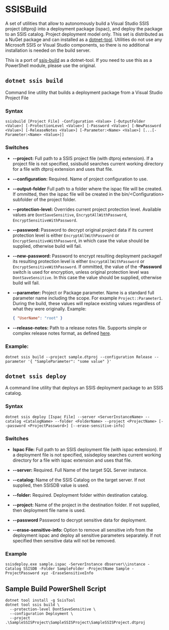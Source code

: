 # SSISBuild

A set of utilities that allow to autonomously build a Visual Studio SSIS project (dtproj) into a deployment package (ispac), and deploy the package to an SSIS catalog. Project deployment model only. This set is distributed as a NuGet package and can installed as a [dotnet-tool](https://learn.microsoft.com/en-us/dotnet/core/tools/global-tools). Utilities do not use any Microsoft SSIS or Visual Studio components, so there is no additional installation is needed on the build server.

This is a port of [ssis-build](https://github.com/rtumaykin/ssis-build) as a dotnet-tool. If you need to use this as a PowerShell module, please use the original.

## `dotnet ssis build`

Command line utility that builds a deployment package from a Visual Studio Project File

### Syntax

`ssisbuild [Project File] -Configuration <Value> [-OutputFolder <Value>] [-ProtectionLevel <Value>] [-Password <Value>] [-NewPassword <Value>] [-ReleaseNotes <Value>] [-Parameter:<Name> <Value>] [...[-Parameter:<Name> <Value>]]`

### Switches

- **--project:**
  Full path to a SSIS project file (with dtproj extension). If a project file is not specified, ssisbuild searches current working directory for a file with dtproj extension and uses that file.

- **--configuration:**
  Required. Name of project configuration to use.

- **--output-folder**
  Full path to a folder where the ispac file will be created. If ommitted, then the ispac file will be created in the bin/&lt;Configuration&gt; subfolder of the project folder.

- **--protection-level:**
  Overrides current project protection level. Available values are `DontSaveSensitive`, `EncryptAllWithPassword`, `EncryptSensitiveWithPassword`.

- **--password:**
  Password to decrypt original project data if its current protection level is either `EncryptAllWithPassword` or `EncryptSensitiveWithPassword`, in which case the value should be supplied, otherwise build will fail.

- **--new-password:**
  Password to encrypt resulting deployment packageif its resulting protection level is either `EncryptAllWithPassword` or `EncryptSensitiveWithPassword`. If ommitted, the value of the **-Password** switch is used for encryption, unless original protection level was `DontSaveSensitive`. In this case the value should be supplied, otherwise build will fail.

- **--parameter:**
  Project or Package parameter. Name is a standard full parameter name including the scope. For example `Project::Parameter1`. During the build, these values will replace existing values regardless of what they were originally. Example:

  ```json
  { "UserName": "root" }
  ```

- **--release-notes:**
  Path to a release notes file. Supports simple or complex release notes format, as defined [here](http://fsharp.github.io/FAKE/apidocs/fake-releasenoteshelper.html).

### **Example:**

`dotnet ssis build --project sample.dtproj --configuration Release --parameter '{ "SampleParameter": "some value" }'`

## `dotnet ssis deploy`

A command line utility that deploys an SSIS deployment package to an SSIS catalog.

### Syntax

`dotnet ssis deploy [Ispac File] --server <ServerInstanceName> --catalog <CatalogName> --folder <FolderName> --project <ProjectName> [--password <ProjectPassword>] [--erase-sensitive-info]`

### Switches

- **Ispac File:**
  Full path to an SSIS deployment file (with ispac extension). If a deployment file is not specified, ssisdeploy searches current working directory for a file with ispac extension and uses that file.

- **--server:**
  Required. Full Name of the target SQL Server instance.

- **--catalog:**
  Name of the SSIS Catalog on the target server. If not supplied, then SSISDB value is used.

- **--folder:**
  Required. Deployment folder within destination catalog.

- **--project:**
  Name of the project in the destination folder. If not supplied, then deployment file name is used.

- **--password**
  Password to decrypt sensitive data for deployment.

- **--erase-sensitive-info:**
  Option to remove all sensitive info from the deployment ispac and deploy all sensitive parameters separately. If not specified then sensitive data will not be removed.

### Example

`ssisdeploy.exe sample.ispac -ServerInstance dbserver\\instance -Catalog SSISDB -Folder SampleFolder -ProjectName Sample -ProjectPassword xyz -EraseSensitiveInfo`

## Sample Build PowerShell Script

```pwsh
dotnet tool install -g SsisTool
dotnet tool ssis build \
  --protection-level DontSaveSensitive \
  --configuration Deployment \
  --project .\SampleSSISProject\SampleSSISProject\SampleSSISProject.dtproj
```
